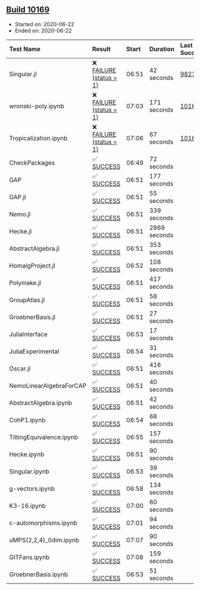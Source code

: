 ## [Build 10169](https://oscarci.mathematik.uni-kl.de/job/oscar/10169/)

* Started on: 2020-06-22
* Ended on: 2020-06-22

| Test Name    | Result | Start | Duration | Last Success | First Failure |
|:-------------|:-------|:------|:---------|:-------------|:--------------|
| Singular.jl | ❌ [FAILURE (status = 1)](https://oscarci.mathematik.uni-kl.de/job/oscar/10169/artifact/logs/build-10169/Singular.jl.log) | 06:51 | 42 seconds | [9821](https://oscarci.mathematik.uni-kl.de/job/oscar/9821/) | [9822](https://oscarci.mathematik.uni-kl.de/job/oscar/9822/) |
| wronski-poly.ipynb | ❌ [FAILURE (status = 1)](https://oscarci.mathematik.uni-kl.de/job/oscar/10169/artifact/logs/build-10169/wronski-poly.ipynb.log) | 07:03 | 171 seconds | [10168](https://oscarci.mathematik.uni-kl.de/job/oscar/10168/) | [10169](https://oscarci.mathematik.uni-kl.de/job/oscar/10169/) |
| Tropicalization.ipynb | ❌ [FAILURE (status = 1)](https://oscarci.mathematik.uni-kl.de/job/oscar/10169/artifact/logs/build-10169/Tropicalization.ipynb.log) | 07:06 | 67 seconds | [10167](https://oscarci.mathematik.uni-kl.de/job/oscar/10167/) | [10168](https://oscarci.mathematik.uni-kl.de/job/oscar/10168/) |
| CheckPackages | ✅ [SUCCESS](https://oscarci.mathematik.uni-kl.de/job/oscar/10169/artifact/logs/build-10169/CheckPackages.log) | 06:49 | 72 seconds |  |  |
| GAP | ✅ [SUCCESS](https://oscarci.mathematik.uni-kl.de/job/oscar/10169/artifact/logs/build-10169/GAP.log) | 06:51 | 177 seconds |  |  |
| GAP.jl | ✅ [SUCCESS](https://oscarci.mathematik.uni-kl.de/job/oscar/10169/artifact/logs/build-10169/GAP.jl.log) | 06:51 | 55 seconds |  |  |
| Nemo.jl | ✅ [SUCCESS](https://oscarci.mathematik.uni-kl.de/job/oscar/10169/artifact/logs/build-10169/Nemo.jl.log) | 06:51 | 339 seconds |  |  |
| Hecke.jl | ✅ [SUCCESS](https://oscarci.mathematik.uni-kl.de/job/oscar/10169/artifact/logs/build-10169/Hecke.jl.log) | 06:51 | 2869 seconds |  |  |
| AbstractAlgebra.jl | ✅ [SUCCESS](https://oscarci.mathematik.uni-kl.de/job/oscar/10169/artifact/logs/build-10169/AbstractAlgebra.jl.log) | 06:51 | 353 seconds |  |  |
| HomalgProject.jl | ✅ [SUCCESS](https://oscarci.mathematik.uni-kl.de/job/oscar/10169/artifact/logs/build-10169/HomalgProject.jl.log) | 06:52 | 108 seconds |  |  |
| Polymake.jl | ✅ [SUCCESS](https://oscarci.mathematik.uni-kl.de/job/oscar/10169/artifact/logs/build-10169/Polymake.jl.log) | 06:51 | 417 seconds |  |  |
| GroupAtlas.jl | ✅ [SUCCESS](https://oscarci.mathematik.uni-kl.de/job/oscar/10169/artifact/logs/build-10169/GroupAtlas.jl.log) | 06:51 | 58 seconds |  |  |
| GroebnerBasis.jl | ✅ [SUCCESS](https://oscarci.mathematik.uni-kl.de/job/oscar/10169/artifact/logs/build-10169/GroebnerBasis.jl.log) | 06:51 | 27 seconds |  |  |
| JuliaInterface | ✅ [SUCCESS](https://oscarci.mathematik.uni-kl.de/job/oscar/10169/artifact/logs/build-10169/JuliaInterface.log) | 06:53 | 17 seconds |  |  |
| JuliaExperimental | ✅ [SUCCESS](https://oscarci.mathematik.uni-kl.de/job/oscar/10169/artifact/logs/build-10169/JuliaExperimental.log) | 06:54 | 31 seconds |  |  |
| Oscar.jl | ✅ [SUCCESS](https://oscarci.mathematik.uni-kl.de/job/oscar/10169/artifact/logs/build-10169/Oscar.jl.log) | 06:51 | 416 seconds |  |  |
| NemoLinearAlgebraForCAP | ✅ [SUCCESS](https://oscarci.mathematik.uni-kl.de/job/oscar/10169/artifact/logs/build-10169/NemoLinearAlgebraForCAP.log) | 06:51 | 40 seconds |  |  |
| AbstractAlgebra.ipynb | ✅ [SUCCESS](https://oscarci.mathematik.uni-kl.de/job/oscar/10169/artifact/logs/build-10169/AbstractAlgebra.ipynb.log) | 06:51 | 42 seconds |  |  |
| CohP1.ipynb | ✅ [SUCCESS](https://oscarci.mathematik.uni-kl.de/job/oscar/10169/artifact/logs/build-10169/CohP1.ipynb.log) | 06:54 | 68 seconds |  |  |
| TiltingEquivalence.ipynb | ✅ [SUCCESS](https://oscarci.mathematik.uni-kl.de/job/oscar/10169/artifact/logs/build-10169/TiltingEquivalence.ipynb.log) | 06:55 | 157 seconds |  |  |
| Hecke.ipynb | ✅ [SUCCESS](https://oscarci.mathematik.uni-kl.de/job/oscar/10169/artifact/logs/build-10169/Hecke.ipynb.log) | 06:51 | 90 seconds |  |  |
| Singular.ipynb | ✅ [SUCCESS](https://oscarci.mathematik.uni-kl.de/job/oscar/10169/artifact/logs/build-10169/Singular.ipynb.log) | 06:53 | 39 seconds |  |  |
| g-vectors.ipynb | ✅ [SUCCESS](https://oscarci.mathematik.uni-kl.de/job/oscar/10169/artifact/logs/build-10169/g-vectors.ipynb.log) | 06:58 | 134 seconds |  |  |
| K3-16.ipynb | ✅ [SUCCESS](https://oscarci.mathematik.uni-kl.de/job/oscar/10169/artifact/logs/build-10169/K3-16.ipynb.log) | 07:00 | 60 seconds |  |  |
| c-automorphisms.ipynb | ✅ [SUCCESS](https://oscarci.mathematik.uni-kl.de/job/oscar/10169/artifact/logs/build-10169/c-automorphisms.ipynb.log) | 07:01 | 94 seconds |  |  |
| uMPS(2,2,4)_0dim.ipynb | ✅ [SUCCESS](https://oscarci.mathematik.uni-kl.de/job/oscar/10169/artifact/logs/build-10169/uMPS-2-2-4-_0dim.ipynb.log) | 07:07 | 90 seconds |  |  |
| GITFans.ipynb | ✅ [SUCCESS](https://oscarci.mathematik.uni-kl.de/job/oscar/10169/artifact/logs/build-10169/GITFans.ipynb.log) | 07:08 | 159 seconds |  |  |
| GroebnerBasis.ipynb | ✅ [SUCCESS](https://oscarci.mathematik.uni-kl.de/job/oscar/10169/artifact/logs/build-10169/GroebnerBasis.ipynb.log) | 06:53 | 51 seconds |  |  |

